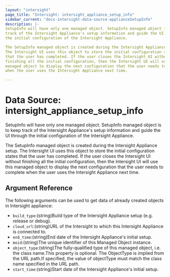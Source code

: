 ```yaml
---
layout: "intersight"
page_title: "Intersight: intersight_appliance_setup_info"
sidebar_current: "docs-intersight-data-source-applianceSetupInfo"
description: |-
SetupInfo will have only one managed object. SetupInfo managed object is to keep
track of the Intersight Appliance's setup information and guide the UI through
the initial configuration of the Intersight Appliance.

The SetupInfo managed object is created during the Intersight Appliance setup.
The Intersight UI uses this object to store the initial configuration states
that the user has completed. If the user closes the Intersight UI without
finishing all the initial configuration, then the Intersight UI will use this
managed object to display the next configuration that the user needs to complete
when the user uses the Intersight Appliance next time.

---
```


# Data Source: intersight_appliance_setup_info
SetupInfo will have only one managed object. SetupInfo managed object is to keep
track of the Intersight Appliance's setup information and guide the UI through
the initial configuration of the Intersight Appliance.

The SetupInfo managed object is created during the Intersight Appliance setup.
The Intersight UI uses this object to store the initial configuration states
that the user has completed. If the user closes the Intersight UI without
finishing all the initial configuration, then the Intersight UI will use this
managed object to display the next configuration that the user needs to complete
when the user uses the Intersight Appliance next time.

## Argument Reference
The following arguments can be used to get data of already created objects in Intersight appliance:
* `build_type`:(string)Build type of the Intersight Appliance setup (e.g. release or debug).
* `cloud_url`:(string)URL of the Intersight to which this Intersight Appliance is connected to.
* `end_time`:(string)End date of the Intersight Appliance's initial setup.
* `moid`:(string)The unique identifier of this Managed Object instance.
* `object_type`:(string)The fully-qualified type of this managed object, i.e. the class name.This property is optional. The ObjectType is implied from the URL path.If specified, the value of objectType must match the class name specified in the URL path.
* `start_time`:(string)Start date of the Intersight Appliance's initial setup.
